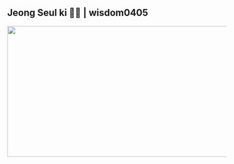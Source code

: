 ## Jeong Seul ki 🏄‍♂️ | wisdom0405


<a href="https://github.com/devxb/gitanimals">
<img
  src="https://render.gitanimals.org/farms/wisdom0405"
  width="600"
  height="300"
/>
</a>

<!--
**wisdom0405/wisdom0405** is a ✨ _special_ ✨ repository because its `README.md` (this file) appears on your GitHub profile.

Here are some ideas to get you started:

- 🔭 I’m currently working on ...
- 🌱 I’m currently learning ...
- 👯 I’m looking to collaborate on ...
- 🤔 I’m looking for help with ...
- 💬 Ask me about ...
- 📫 How to reach me: ...
- 😄 Pronouns: ...
- ⚡ Fun fact: ...
-->
